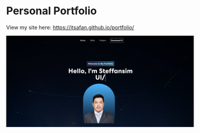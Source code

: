 
# Personal Portfolio
View my site here: https://itsafan.github.io/portfolio/
<p align="center">
  <img src="./src/assets/mics/screenshot.png" width="850" title="hover text">
</p>
